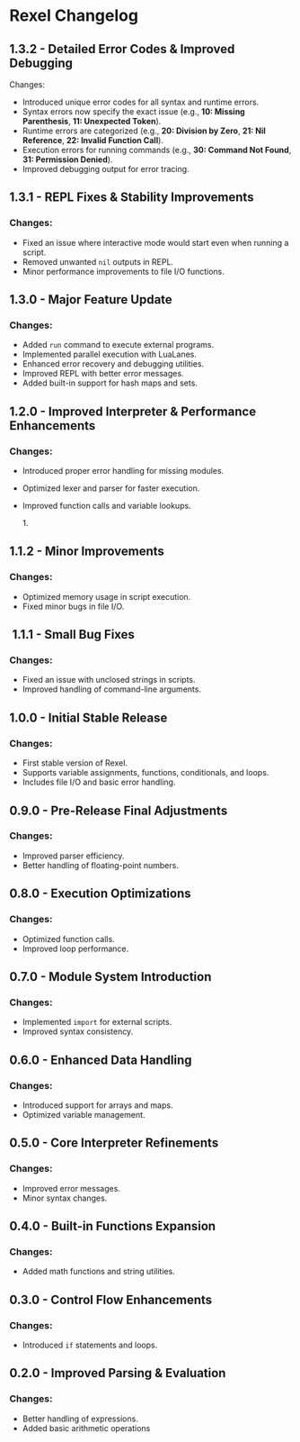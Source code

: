 # Rexel Changelog

## 1.3.2 - Detailed Error Codes & Improved Debugging

Changes:

- Introduced unique error codes for all syntax and runtime errors.
- Syntax errors now specify the exact issue (e.g., **10: Missing Parenthesis**, **11: Unexpected Token**).
- Runtime errors are categorized (e.g., **20: Division by Zero**, **21: Nil Reference**, **22: Invalid Function Call**).
- Execution errors for running commands (e.g., **30: Command Not Found**, **31: Permission Denied**).
- Improved debugging output for error tracing.

## 1.3.1 - REPL Fixes & Stability Improvements

### Changes:

- Fixed an issue where interactive mode would start even when running a script.
- Removed unwanted `nil` outputs in REPL.
- Minor performance improvements to file I/O functions.

## 1.3.0 - Major Feature Update

### Changes:

- Added `run` command to execute external programs.
- Implemented parallel execution with LuaLanes.
- Enhanced error recovery and debugging utilities.
- Improved REPL with better error messages.
- Added built-in support for hash maps and sets.

## 1.2.0 - Improved Interpreter & Performance Enhancements

### Changes:

- Introduced proper error handling for missing modules.
- Optimized lexer and parser for faster execution.
- Improved function calls and variable lookups.

  1\.

## 1.1.2 - Minor Improvements

### Changes:

- Optimized memory usage in script execution.
- Fixed minor bugs in file I/O.

##  1.1.1 - Small Bug Fixes

### Changes:

- Fixed an issue with unclosed strings in scripts.
- Improved handling of command-line arguments.

## 1.0.0 - Initial Stable Release

### Changes:

- First stable version of Rexel.
- Supports variable assignments, functions, conditionals, and loops.
- Includes file I/O and basic error handling.

## 0.9.0 - Pre-Release Final Adjustments

### Changes:

- Improved parser efficiency.
- Better handling of floating-point numbers.

## 0.8.0 - Execution Optimizations

### Changes:

- Optimized function calls.
- Improved loop performance.

## 0.7.0 - Module System Introduction

### Changes:

- Implemented `import` for external scripts.
- Improved syntax consistency.

## 0.6.0 - Enhanced Data Handling

### Changes:

- Introduced support for arrays and maps.
- Optimized variable management.

## 0.5.0 - Core Interpreter Refinements

### Changes:

- Improved error messages.
- Minor syntax changes.

## 0.4.0 - Built-in Functions Expansion

### Changes:

- Added math functions and string utilities.

## 0.3.0 - Control Flow Enhancements

### Changes:

- Introduced `if` statements and loops.

## 0.2.0 - Improved Parsing & Evaluation

### Changes:

- Better handling of expressions.
- Added basic arithmetic operations
